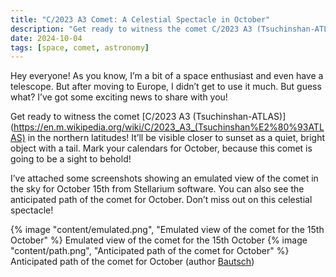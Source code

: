 ```yaml
---
title: "C/2023 A3 Comet: A Celestial Spectacle in October"
description: "Get ready to witness the comet C/2023 A3 (Tsuchinshan-ATLAS) in the northern latitudes! It’ll be visible closer to sunset as a quiet, bright object with a tail. Mark your calendars for October, because this comet is going to be a sight to behold!"
date: 2024-10-04
tags: [space, comet, astronomy]
---
```

Hey everyone! As you know, I’m a bit of a space enthusiast and even have a telescope. But after moving to Europe, I didn’t get to use it much. But guess what? I’ve got some exciting news to share with you! 

Get ready to witness the comet [C/2023 A3 (Tsuchinshan-ATLAS)](https://en.m.wikipedia.org/wiki/C/2023_A3_(Tsuchinshan%E2%80%93ATLAS) in the northern latitudes! It’ll be visible closer to sunset as a quiet, bright object with a tail. Mark your calendars for October, because this comet is going to be a sight to behold! 

I’ve attached some screenshots showing an emulated view of the comet in the sky for October 15th from Stellarium software. You can also see the anticipated path of the comet for October. Don’t miss out on this celestial spectacle!

<style>.gallery img { height: auto; }</style>
<div class="gallery">
{% image "content/emulated.png", "Emulated view of the comet for the 15th October" %}
<caption>Emulated view of the comet for the 15th October</caption>
{% image "content/path.png", "Anticipated path of the comet for October" %}
<caption>Anticipated path of the comet for October (author <a href="https://commons.wikimedia.org/wiki/File:C2023.A3.10.2024.png" target="_blank">Bautsch</a>)</caption>
</div>
